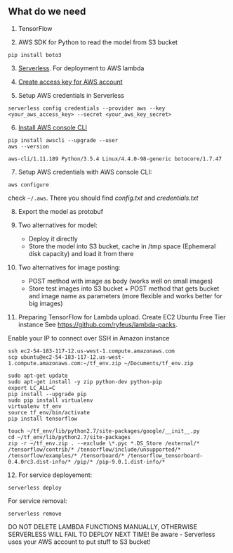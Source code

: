 ## What do we need
1. TensorFlow

2. AWS SDK for Python to read the model from S3 bucket
```
pip install boto3
```

3. [Serverless](https://serverless.com/framework/docs/providers/aws/guide/installation/). For deployment to AWS lambda

4. [Create access key for AWS account](http://docs.aws.amazon.com/general/latest/gr/managing-aws-access-keys.html)

5. Setup AWS credentials in Serverless
```
serverless config credentials --provider aws --key <your_aws_access_key> --secret <your_aws_key_secret>
```

6. [Install AWS console CLI](http://docs.aws.amazon.com/cli/latest/userguide/installing.html)
```
pip install awscli --upgrade --user
aws --version
```
```
aws-cli/1.11.189 Python/3.5.4 Linux/4.4.0-98-generic botocore/1.7.47
```

7. Setup AWS credentials with AWS console CLI:
```
aws configure
```
check ```~/.aws```. There you should find _config.txt_ and _credentials.txt_

8. Export the model as protobuf 

9. Two alternatives for model:
   - Deploy it directly
   - Store the model into S3 bucket, cache in /tmp space (Ephemeral disk capacity) and load it from there

10. Two alternatives for image posting:
    - POST method with image as body (works well on small images)
    - Store test images into S3 bucket + POST method that gets bucket and image name as parameters 
      (more flexible and works better for big images)

11. Preparing TensorFlow for Lambda upload. Create EC2 Ubuntu Free Tier instance
See https://github.com/ryfeus/lambda-packs.

Enable your IP to connect over SSH in Amazon instance

```
ssh ec2-54-183-117-12.us-west-1.compute.amazonaws.com
scp ubuntu@ec2-54-183-117-12.us-west-1.compute.amazonaws.com:~/tf_env.zip ~/Documents/tf_env.zip
```

```
sudo apt-get update
sudo apt-get install -y zip python-dev python-pip
export LC_ALL=C
pip install --upgrade pip
sudo pip install virtualenv
virtualenv tf_env
source tf_env/bin/activate
pip install tensorflow
```
```
touch ~/tf_env/lib/python2.7/site-packages/google/__init__.py
cd ~/tf_env/lib/python2.7/site-packages
zip -r ~/tf_env.zip . --exclude \*.pyc *.DS_Store /external/* /tensorflow/contrib/* /tensorflow/include/unsupported/* /tensorflow/examples/* /tensorboard/* /tensorflow_tensorboard-0.4.0rc3.dist-info/* /pip/* /pip-9.0.1.dist-info/*
```
12. For service deployement:
```
serverless deploy
```
For service removal:
```
serverless remove
```
DO NOT DELETE LAMBDA FUNCTIONS MANUALLY, OTHERWISE SERVERLESS WILL FAIL TO DEPLOY NEXT TIME!
Be aware - Serverless uses your AWS account to put stuff to S3 bucket!